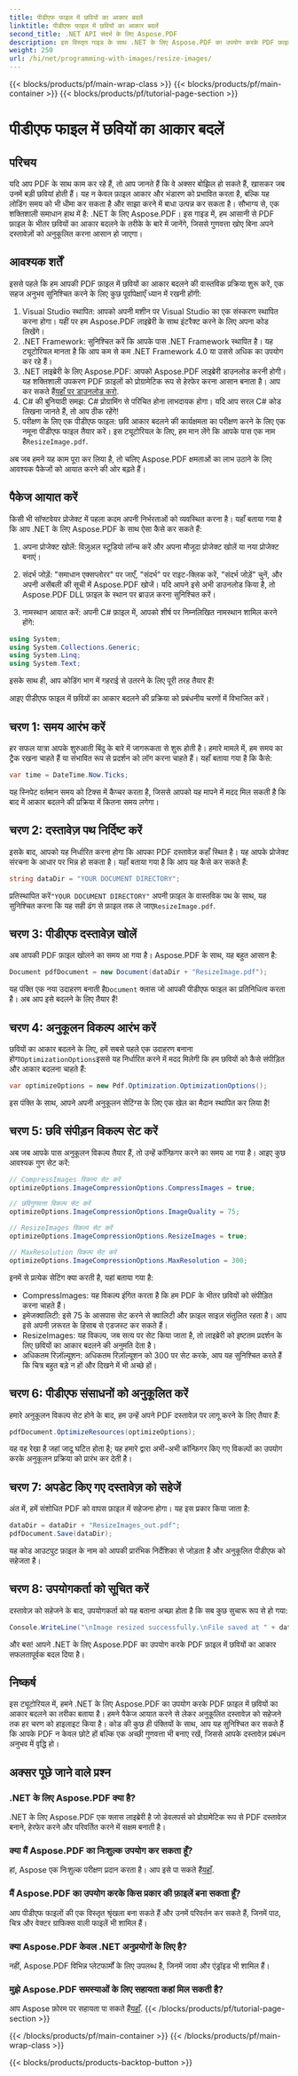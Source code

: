 ```yaml
---
title: पीडीएफ फाइल में छवियों का आकार बदलें
linktitle: पीडीएफ फाइल में छवियों का आकार बदलें
second_title: .NET API संदर्भ के लिए Aspose.PDF
description: इस विस्तृत गाइड के साथ .NET के लिए Aspose.PDF का उपयोग करके PDF फ़ाइल में छवियों का आकार बदलना सीखें। गुणवत्ता खोए बिना फ़ाइल का आकार अनुकूलित करें।
weight: 250
url: /hi/net/programming-with-images/resize-images/
---
```


{{< blocks/products/pf/main-wrap-class >}}
{{< blocks/products/pf/main-container >}}
{{< blocks/products/pf/tutorial-page-section >}}

# पीडीएफ फाइल में छवियों का आकार बदलें

## परिचय

यदि आप PDF के साथ काम कर रहे हैं, तो आप जानते हैं कि वे अक्सर बोझिल हो सकते हैं, खासकर जब उनमें बड़ी छवियां होती हैं। यह न केवल फ़ाइल आकार और भंडारण को प्रभावित करता है, बल्कि यह लोडिंग समय को भी धीमा कर सकता है और साझा करने में बाधा उत्पन्न कर सकता है। सौभाग्य से, एक शक्तिशाली समाधान हाथ में है: .NET के लिए Aspose.PDF। इस गाइड में, हम आसानी से PDF फ़ाइल के भीतर छवियों का आकार बदलने के तरीके के बारे में जानेंगे, जिससे गुणवत्ता खोए बिना अपने दस्तावेज़ों को अनुकूलित करना आसान हो जाएगा।

## आवश्यक शर्तें

इससे पहले कि हम आपकी PDF फ़ाइल में छवियों का आकार बदलने की वास्तविक प्रक्रिया शुरू करें, एक सहज अनुभव सुनिश्चित करने के लिए कुछ पूर्वापेक्षाएँ ध्यान में रखनी होंगी:

1. Visual Studio स्थापित: आपको अपनी मशीन पर Visual Studio का एक संस्करण स्थापित करना होगा। यहीं पर हम Aspose.PDF लाइब्रेरी के साथ इंटरैक्ट करने के लिए अपना कोड लिखेंगे।
2. .NET Framework: सुनिश्चित करें कि आपके पास .NET Framework स्थापित है। यह ट्यूटोरियल मानता है कि आप कम से कम .NET Framework 4.0 या उससे अधिक का उपयोग कर रहे हैं।
3. .NET लाइब्रेरी के लिए Aspose.PDF: आपको Aspose.PDF लाइब्रेरी डाउनलोड करनी होगी। यह शक्तिशाली उपकरण PDF फ़ाइलों को प्रोग्रामेटिक रूप से हेरफेर करना आसान बनाता है। आप कर सकते हैं[यहाँ पर डाउनलोड करो](https://releases.aspose.com/pdf/net/).
4. C# की बुनियादी समझ: C# प्रोग्रामिंग से परिचित होना लाभदायक होगा। यदि आप सरल C# कोड लिखना जानते हैं, तो आप ठीक रहेंगे!
5.  परीक्षण के लिए एक पीडीएफ फाइल: छवि आकार बदलने की कार्यक्षमता का परीक्षण करने के लिए एक नमूना पीडीएफ फाइल तैयार करें। इस ट्यूटोरियल के लिए, हम मान लेंगे कि आपके पास एक नाम है`ResizeImage.pdf`.

अब जब हमने यह काम पूरा कर लिया है, तो चलिए Aspose.PDF क्षमताओं का लाभ उठाने के लिए आवश्यक पैकेजों को आयात करने की ओर बढ़ते हैं।

## पैकेज आयात करें

किसी भी सॉफ्टवेयर प्रोजेक्ट में पहला कदम अपनी निर्भरताओं को व्यवस्थित करना है। यहाँ बताया गया है कि आप .NET के लिए Aspose.PDF के साथ ऐसा कैसे कर सकते हैं:

1. अपना प्रोजेक्ट खोलें: विज़ुअल स्टूडियो लॉन्च करें और अपना मौजूदा प्रोजेक्ट खोलें या नया प्रोजेक्ट बनाएं।

2. संदर्भ जोड़ें: "समाधान एक्सप्लोरर" पर जाएँ, "संदर्भ" पर राइट-क्लिक करें, "संदर्भ जोड़ें" चुनें, और अपनी असेंबली की सूची में Aspose.PDF खोजें। यदि आपने इसे अभी डाउनलोड किया है, तो Aspose.PDF DLL फ़ाइल के स्थान पर ब्राउज़ करना सुनिश्चित करें।

3. नामस्थान आयात करें: अपनी C# फ़ाइल में, आपको शीर्ष पर निम्नलिखित नामस्थान शामिल करने होंगे:

```csharp
using System;
using System.Collections.Generic;
using System.Linq;
using System.Text;
```

इसके साथ ही, आप कोडिंग भाग में गहराई से उतरने के लिए पूरी तरह तैयार हैं!

आइए पीडीएफ फाइल में छवियों का आकार बदलने की प्रक्रिया को प्रबंधनीय चरणों में विभाजित करें।

## चरण 1: समय आरंभ करें

हर सफल यात्रा आपके शुरुआती बिंदु के बारे में जागरूकता से शुरू होती है। हमारे मामले में, हम समय का ट्रैक रखना चाहते हैं या संभावित रूप से प्रदर्शन को लॉग करना चाहते हैं। यहाँ बताया गया है कि कैसे:

```csharp
var time = DateTime.Now.Ticks;
```

यह स्निपेट वर्तमान समय को टिक्स में कैप्चर करता है, जिससे आपको यह मापने में मदद मिल सकती है कि बाद में आकार बदलने की प्रक्रिया में कितना समय लगेगा।

## चरण 2: दस्तावेज़ पथ निर्दिष्ट करें

इसके बाद, आपको यह निर्धारित करना होगा कि आपका PDF दस्तावेज़ कहाँ स्थित है। यह आपके प्रोजेक्ट संरचना के आधार पर भिन्न हो सकता है। यहाँ बताया गया है कि आप यह कैसे कर सकते हैं:

```csharp
string dataDir = "YOUR DOCUMENT DIRECTORY";
```

 प्रतिस्थापित करें`"YOUR DOCUMENT DIRECTORY"` अपनी फ़ाइल के वास्तविक पथ के साथ, यह सुनिश्चित करना कि यह सही ढंग से फ़ाइल तक ले जाए`ResizeImage.pdf`.

## चरण 3: पीडीएफ दस्तावेज़ खोलें

अब आपकी PDF फ़ाइल खोलने का समय आ गया है। Aspose.PDF के साथ, यह बहुत आसान है:

```csharp
Document pdfDocument = new Document(dataDir + "ResizeImage.pdf");
```

 यह पंक्ति एक नया उदाहरण बनाती है`Document` क्लास जो आपकी पीडीएफ फाइल का प्रतिनिधित्व करता है। अब आप इसे बदलने के लिए तैयार हैं!

## चरण 4: अनुकूलन विकल्प आरंभ करें

 छवियों का आकार बदलने के लिए, हमें सबसे पहले एक उदाहरण बनाना होगा`OptimizationOptions`इससे यह निर्धारित करने में मदद मिलेगी कि हम छवियों को कैसे संपीड़ित और आकार बदलना चाहते हैं:

```csharp
var optimizeOptions = new Pdf.Optimization.OptimizationOptions();
```

इस पंक्ति के साथ, आपने अपनी अनुकूलन सेटिंग्स के लिए एक खेल का मैदान स्थापित कर लिया है!

## चरण 5: छवि संपीड़न विकल्प सेट करें

अब जब आपके पास अनुकूलन विकल्प तैयार हैं, तो उन्हें कॉन्फ़िगर करने का समय आ गया है। आइए कुछ आवश्यक गुण सेट करें:

```csharp
// CompressImages विकल्प सेट करें
optimizeOptions.ImageCompressionOptions.CompressImages = true;

// छविगुणवत्ता विकल्प सेट करें
optimizeOptions.ImageCompressionOptions.ImageQuality = 75;

// ResizeImages विकल्प सेट करें
optimizeOptions.ImageCompressionOptions.ResizeImages = true;

// MaxResolution विकल्प सेट करें
optimizeOptions.ImageCompressionOptions.MaxResolution = 300;
```

इनमें से प्रत्येक सेटिंग क्या करती है, यहां बताया गया है:
- CompressImages: यह विकल्प इंगित करता है कि हम PDF के भीतर छवियों को संपीड़ित करना चाहते हैं।
- इमेजक्वालिटी: इसे 75 के आसपास सेट करने से क्वालिटी और फ़ाइल साइज़ संतुलित रहता है। आप इसे अपनी ज़रूरत के हिसाब से एडजस्ट कर सकते हैं।
- ResizeImages: यह विकल्प, जब सत्य पर सेट किया जाता है, तो लाइब्रेरी को इष्टतम प्रदर्शन के लिए छवियों का आकार बदलने की अनुमति देता है।
- अधिकतम रिज़ॉल्यूशन: अधिकतम रिज़ॉल्यूशन को 300 पर सेट करके, आप यह सुनिश्चित करते हैं कि चित्र बहुत बड़े न हों और दिखने में भी अच्छे हों।

## चरण 6: पीडीएफ संसाधनों को अनुकूलित करें

हमारे अनुकूलन विकल्प सेट होने के बाद, हम उन्हें अपने PDF दस्तावेज़ पर लागू करने के लिए तैयार हैं:

```csharp
pdfDocument.OptimizeResources(optimizeOptions);
```

यह वह रेखा है जहां जादू घटित होता है; यह हमारे द्वारा अभी-अभी कॉन्फ़िगर किए गए विकल्पों का उपयोग करके अनुकूलन प्रक्रिया को प्रारंभ कर देती है।

## चरण 7: अपडेट किए गए दस्तावेज़ को सहेजें

अंत में, हमें संशोधित PDF को वापस फ़ाइल में सहेजना होगा। यह इस प्रकार किया जाता है:

```csharp
dataDir = dataDir + "ResizeImages_out.pdf";
pdfDocument.Save(dataDir);
```

यह कोड आउटपुट फ़ाइल के नाम को आपकी प्रारंभिक निर्देशिका से जोड़ता है और अनुकूलित पीडीएफ को सहेजता है।

## चरण 8: उपयोगकर्ता को सूचित करें

दस्तावेज़ को सहेजने के बाद, उपयोगकर्ता को यह बताना अच्छा होता है कि सब कुछ सुचारू रूप से हो गया:

```csharp
Console.WriteLine("\nImage resized successfully.\nFile saved at " + dataDir);
```

और बस! आपने .NET के लिए Aspose.PDF का उपयोग करके PDF फ़ाइल में छवियों का आकार सफलतापूर्वक बदल दिया है।

## निष्कर्ष

इस ट्यूटोरियल में, हमने .NET के लिए Aspose.PDF का उपयोग करके PDF फ़ाइल में छवियों का आकार बदलने का तरीका बताया है। हमने पैकेज आयात करने से लेकर अनुकूलित दस्तावेज़ को सहेजने तक हर चरण को हाइलाइट किया है। कोड की कुछ ही पंक्तियों के साथ, आप यह सुनिश्चित कर सकते हैं कि आपके PDF न केवल छोटे हों बल्कि एक अच्छी गुणवत्ता भी बनाए रखें, जिससे आपके दस्तावेज़ प्रबंधन अनुभव में वृद्धि हो।

## अक्सर पूछे जाने वाले प्रश्न

### .NET के लिए Aspose.PDF क्या है?
.NET के लिए Aspose.PDF एक क्लास लाइब्रेरी है जो डेवलपर्स को प्रोग्रामेटिक रूप से PDF दस्तावेज़ बनाने, हेरफेर करने और परिवर्तित करने में सक्षम बनाती है।

### क्या मैं Aspose.PDF का निःशुल्क उपयोग कर सकता हूँ?
 हां, Aspose एक निःशुल्क परीक्षण प्रदान करता है। आप इसे पा सकते हैं[यहाँ](https://releases.aspose.com/).

### मैं Aspose.PDF का उपयोग करके किस प्रकार की फ़ाइलें बना सकता हूँ?
आप पीडीएफ फाइलों की एक विस्तृत श्रृंखला बना सकते हैं और उनमें परिवर्तन कर सकते हैं, जिनमें पाठ, चित्र और वेक्टर ग्राफिक्स वाली फाइलें भी शामिल हैं।

### क्या Aspose.PDF केवल .NET अनुप्रयोगों के लिए है?
नहीं, Aspose.PDF विभिन्न प्लेटफार्मों के लिए उपलब्ध है, जिनमें जावा और एंड्रॉइड भी शामिल हैं।

### मुझे Aspose.PDF समस्याओं के लिए सहायता कहां मिल सकती है?
 आप Aspose फ़ोरम पर सहायता पा सकते हैं[यहाँ](https://forum.aspose.com/c/pdf/10).
{{< /blocks/products/pf/tutorial-page-section >}}

{{< /blocks/products/pf/main-container >}}
{{< /blocks/products/pf/main-wrap-class >}}

{{< blocks/products/products-backtop-button >}}
